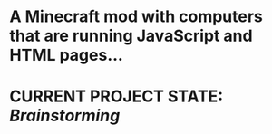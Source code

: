 # A Minecraft mod with computers that are running JavaScript and HTML pages...

# CURRENT PROJECT STATE: *Brainstorming*
